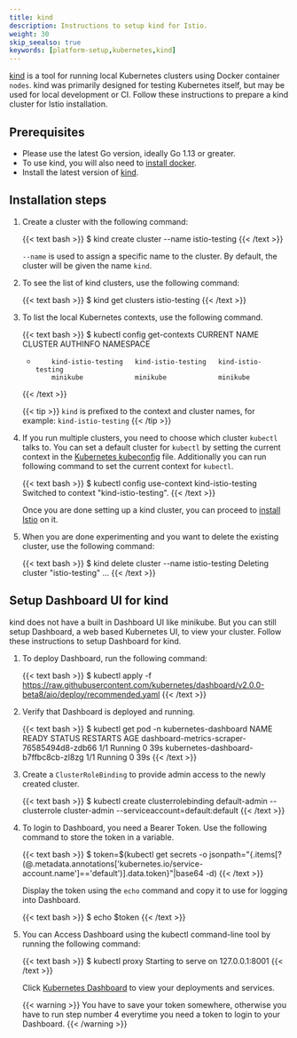 ```yaml
---
title: kind
description: Instructions to setup kind for Istio.
weight: 30
skip_seealso: true
keywords: [platform-setup,kubernetes,kind]
---
```


[kind](https://kind.sigs.k8s.io/) is a tool for running local Kubernetes clusters using Docker container `nodes`.
kind was primarily designed for testing Kubernetes itself, but may be used for local development or CI.
Follow these instructions to prepare a kind cluster for Istio installation.

## Prerequisites

- Please use the latest Go version, ideally Go 1.13 or greater.
- To use kind, you will also need to [install docker](https://docs.docker.com/install/).
- Install the latest version of [kind](https://kind.sigs.k8s.io/docs/user/quick-start/).

## Installation steps

1.  Create a cluster with the following command:

    {{< text bash >}}
    $ kind create cluster --name istio-testing
    {{< /text >}}

    `--name` is used to assign a specific name to the cluster. By default, the cluster will be given the name `kind`.

1.  To see the list of kind clusters, use the following command:

    {{< text bash >}}
    $ kind get clusters
    istio-testing
    {{< /text >}}

1.  To list the local Kubernetes contexts, use the following command.

    {{< text bash >}}
    $ kubectl config get-contexts
    CURRENT   NAME                 CLUSTER              AUTHINFO             NAMESPACE
    *         kind-istio-testing   kind-istio-testing   kind-istio-testing
              minikube             minikube             minikube
    {{< /text >}}

    {{< tip >}}
    `kind` is prefixed to the context and cluster names, for example: `kind-istio-testing`
    {{< /tip >}}

1.  If you run multiple clusters, you need to choose which cluster `kubectl` talks to. You can set a default cluster
    for `kubectl` by setting the current context in the [Kubernetes kubeconfig](https://kubernetes.io/docs/concepts/configuration/organize-cluster-access-kubeconfig/) file. Additionally you can run following command
    to set the current context for `kubectl`.

    {{< text bash >}}
    $ kubectl config use-context kind-istio-testing
    Switched to context "kind-istio-testing".
    {{< /text >}}

    Once you are done setting up a kind cluster, you can proceed to [install Istio](/docs/setup/getting-started/#download)
    on it.

1.  When you are done experimenting and you want to delete the existing cluster, use the following command:

    {{< text bash >}}
    $ kind delete cluster --name istio-testing
    Deleting cluster "istio-testing" ...
    {{< /text >}}

## Setup Dashboard UI for kind

kind does not have a built in Dashboard UI like minikube. But you can still setup Dashboard, a web based Kubernetes UI, to view your cluster.
Follow these instructions to setup Dashboard for kind.

1.  To deploy Dashboard, run the following command:

    {{< text bash >}}
    $ kubectl apply -f https://raw.githubusercontent.com/kubernetes/dashboard/v2.0.0-beta8/aio/deploy/recommended.yaml
    {{< /text >}}

1.  Verify that Dashboard is deployed and running.

    {{< text bash >}}
    $ kubectl get pod -n kubernetes-dashboard
    NAME                                         READY   STATUS    RESTARTS   AGE
    dashboard-metrics-scraper-76585494d8-zdb66   1/1     Running   0          39s
    kubernetes-dashboard-b7ffbc8cb-zl8zg         1/1     Running   0          39s
    {{< /text >}}

1.  Create a `ClusterRoleBinding` to provide admin access to the newly created cluster.

    {{< text bash >}}
    $ kubectl create clusterrolebinding default-admin --clusterrole cluster-admin --serviceaccount=default:default
    {{< /text >}}

1.  To login to Dashboard, you need a Bearer Token. Use the following command to store the token in a variable.

    {{< text bash >}}
    $ token=$(kubectl get secrets -o jsonpath="{.items[?(@.metadata.annotations['kubernetes\.io/service-account\.name']=='default')].data.token}"|base64 -d)
    {{< /text >}}

    Display the token using the `echo` command and copy it to use for logging into Dashboard.

    {{< text bash >}}
    $ echo $token
    {{< /text >}}

1.  You can Access Dashboard using the kubectl command-line tool by running the following command:

    {{< text bash >}}
    $ kubectl proxy
    Starting to serve on 127.0.0.1:8001
    {{< /text >}}

    Click [Kubernetes Dashboard](http://localhost:8001/api/v1/namespaces/kubernetes-dashboard/services/https:kubernetes-dashboard:/proxy/) to
    view your deployments and services.

    {{< warning >}}
    You have to save your token somewhere, otherwise you have to run step number 4 everytime you need a token to login to your Dashboard.
    {{< /warning >}}

